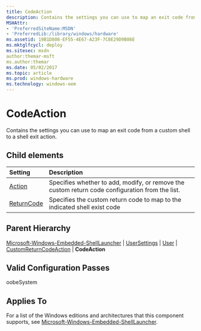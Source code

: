 ```yaml
---
title: CodeAction
description: Contains the settings you can use to map an exit code from a custom shell to a shell exit action.
MSHAttr:
- 'PreferredSiteName:MSDN'
- 'PreferredLib:/library/windows/hardware'
ms.assetid: 19B1D808-EF55-4E67-A23F-7C8E29D9B86E
ms.mktglfcycl: deploy
ms.sitesec: msdn
author:themar-msft
ms.author:themar
ms.date: 05/02/2017
ms.topic: article
ms.prod: windows-hardware
ms.technology: windows-oem
---
```

# CodeAction

Contains the settings you can use to map an exit code from a custom shell to a shell exit action.

## Child elements

| Setting                 | Description                                                                           |
|:------------------------|:--------------------------------------------------------------------------------------|
| [Action](microsoft-windows-embedded-shelllauncher-usersettings-user-customreturncodeaction-codeaction-action.md) | Specifies whether to add, modify, or remove the custom return code configuration from the list. |
| [ReturnCode](microsoft-windows-embedded-shelllauncher-usersettings-user-customreturncodeaction-codeaction-returncode.md) | Specifies the custom return code to map to the indicated shell exist code |

## Parent Hierarchy

[Microsoft-Windows-Embedded-ShellLauncher](microsoft-windows-embedded-shelllauncher.md) | [UserSettings](microsoft-windows-embedded-shelllauncher-usersettings.md) | [User](microsoft-windows-embedded-shelllauncher-usersettings-user.md) | [CustomReturnCodeAction](microsoft-windows-embedded-shelllauncher-usersettings-user-customreturncodeaction.md) | **CodeAction**

## Valid Configuration Passes

oobeSystem

## Applies To

For a list of the Windows editions and architectures that this component supports, see [Microsoft-Windows-Embedded-ShellLauncher](microsoft-windows-embedded-shelllauncher.md).
